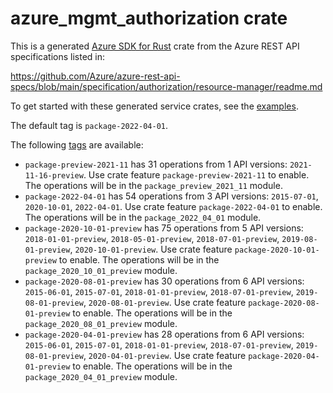 # azure_mgmt_authorization crate

This is a generated [Azure SDK for Rust](https://github.com/Azure/azure-sdk-for-rust) crate from the Azure REST API specifications listed in:

https://github.com/Azure/azure-rest-api-specs/blob/main/specification/authorization/resource-manager/readme.md

To get started with these generated service crates, see the [examples](https://github.com/Azure/azure-sdk-for-rust/blob/main/services/README.md#examples).

The default tag is `package-2022-04-01`.

The following [tags](https://github.com/Azure/azure-sdk-for-rust/blob/main/services/tags.md) are available:

- `package-preview-2021-11` has 31 operations from 1 API versions: `2021-11-16-preview`. Use crate feature `package-preview-2021-11` to enable. The operations will be in the `package_preview_2021_11` module.
- `package-2022-04-01` has 54 operations from 3 API versions: `2015-07-01`, `2020-10-01`, `2022-04-01`. Use crate feature `package-2022-04-01` to enable. The operations will be in the `package_2022_04_01` module.
- `package-2020-10-01-preview` has 75 operations from 5 API versions: `2018-01-01-preview`, `2018-05-01-preview`, `2018-07-01-preview`, `2019-08-01-preview`, `2020-10-01-preview`. Use crate feature `package-2020-10-01-preview` to enable. The operations will be in the `package_2020_10_01_preview` module.
- `package-2020-08-01-preview` has 30 operations from 6 API versions: `2015-06-01`, `2015-07-01`, `2018-01-01-preview`, `2018-07-01-preview`, `2019-08-01-preview`, `2020-08-01-preview`. Use crate feature `package-2020-08-01-preview` to enable. The operations will be in the `package_2020_08_01_preview` module.
- `package-2020-04-01-preview` has 28 operations from 6 API versions: `2015-06-01`, `2015-07-01`, `2018-01-01-preview`, `2018-07-01-preview`, `2019-08-01-preview`, `2020-04-01-preview`. Use crate feature `package-2020-04-01-preview` to enable. The operations will be in the `package_2020_04_01_preview` module.